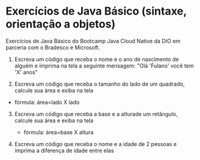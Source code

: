 # Exercícios de Java Básico (sintaxe, orientação a objetos)

Exercícios de Java Básico do Bootcamp Java Cloud Native da DIO em parceria com o Bradesco e Microsoft.

1. Escreva um código que receba o nome e o ano de nascimento de alguém e imprima na tela a seguinte mensagem: "Olá 'Fulano' você tem 'X' anos"

2. Escreva um código que receba o tamanho do lado de um quadrado, calcule sua área e exiba na tela
  - fórmula: área=lado X lado

3. Escreva um código que receba a base e a alturade um retângulo, calcule sua área e exiba na tela
   - fórmula: área=base X altura

4. Escreva um código que receba o nome e a idade de 2 pessoas e imprima a diferença de idade entre elas